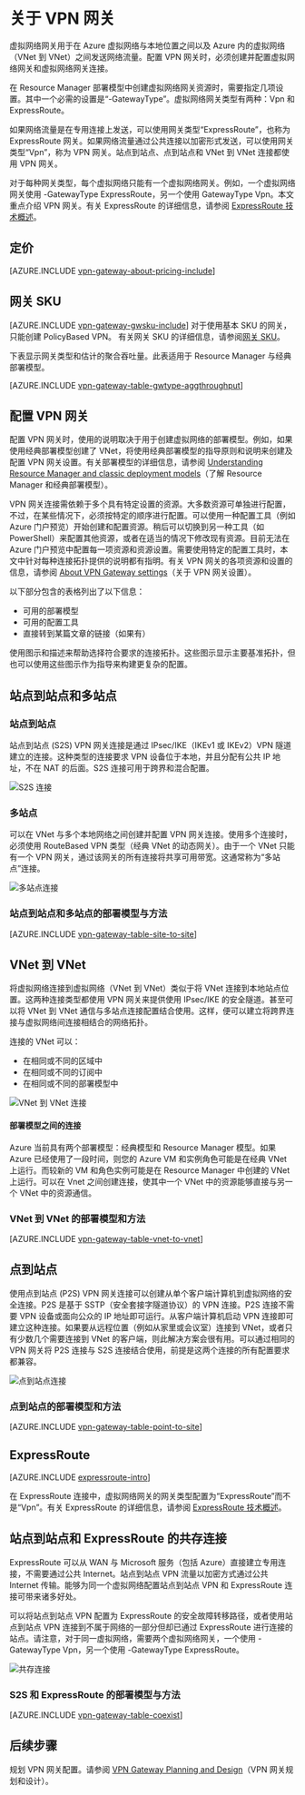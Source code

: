 <properties 
   pageTitle="关于 VPN 网关 | Azure"
   description="了解 Azure 虚拟网络的 VPN 网关连接。"
   services="vpn-gateway"
   documentationCenter="na"
   authors="cherylmc"
   manager="carmonm"
   editor=""
   tags="azure-resource-manager,azure-service-management"/>  

<tags 
   ms.service="vpn-gateway"
   ms.devlang="na"
   ms.topic="get-started-article"
   ms.tgt_pltfrm="na"
   ms.workload="infrastructure-services"
   ms.date="10/06/2016"
   wacn.date=""
   ms.author="cherylmc" />  


# 关于 VPN 网关


虚拟网络网关用于在 Azure 虚拟网络与本地位置之间以及 Azure 内的虚拟网络（VNet 到 VNet）之间发送网络流量。配置 VPN 网关时，必须创建并配置虚拟网络网关和虚拟网络网关连接。

在 Resource Manager 部署模型中创建虚拟网络网关资源时，需要指定几项设置。其中一个必需的设置是“-GatewayType”。虚拟网络网关类型有两种：Vpn 和 ExpressRoute。

如果网络流量是在专用连接上发送，可以使用网关类型“ExpressRoute”，也称为 ExpressRoute 网关。如果网络流量通过公共连接以加密形式发送，可以使用网关类型“Vpn”，称为 VPN 网关。站点到站点、点到站点和 VNet 到 VNet 连接都使用 VPN 网关。

对于每种网关类型，每个虚拟网络只能有一个虚拟网络网关。例如，一个虚拟网络网关使用 -GatewayType ExpressRoute，另一个使用 GatewayType Vpn。本文重点介绍 VPN 网关。有关 ExpressRoute 的详细信息，请参阅 [ExpressRoute 技术概述](/documentation/articles/expressroute-introduction/)。

## 定价

[AZURE.INCLUDE [vpn-gateway-about-pricing-include](../../includes/vpn-gateway-about-pricing-include.md)] 


## <a name="vpntype"></a>网关 SKU

[AZURE.INCLUDE [vpn-gateway-gwsku-include](../../includes/vpn-gateway-gwsku-include.md)]
对于使用基本 SKU 的网关，只能创建 PolicyBased VPN。
有关网关 SKU 的详细信息，请参阅[网关 SKU](/documentation/articles/vpn-gateway-about-vpn-gateway-settings/#gwsku)。

下表显示网关类型和估计的聚合吞吐量。此表适用于 Resource Manager 与经典部署模型。

[AZURE.INCLUDE [vpn-gateway-table-gwtype-aggthroughput](../../includes/vpn-gateway-table-gwtype-aggtput-include.md)] 

## 配置 VPN 网关

配置 VPN 网关时，使用的说明取决于用于创建虚拟网络的部署模型。例如，如果使用经典部署模型创建了 VNet，将使用经典部署模型的指导原则和说明来创建及配置 VPN 网关设置。有关部署模型的详细信息，请参阅 [Understanding Resource Manager and classic deployment models](/documentation/articles/resource-manager-deployment-model/)（了解 Resource Manager 和经典部署模型）。

VPN 网关连接需依赖于多个具有特定设置的资源。大多数资源可单独进行配置，不过，在某些情况下，必须按特定的顺序进行配置。可以使用一种配置工具（例如 Azure 门户预览）开始创建和配置资源。稍后可以切换到另一种工具（如 PowerShell）来配置其他资源，或者在适当的情况下修改现有资源。目前无法在 Azure 门户预览中配置每一项资源和资源设置。需要使用特定的配置工具时，本文中针对每种连接拓扑提供的说明都有指明。有关 VPN 网关的各项资源和设置的信息，请参阅 [About VPN Gateway settings](/documentation/articles/vpn-gateway-about-vpn-gateway-settings/)（关于 VPN 网关设置）。

以下部分包含的表格列出了以下信息：

- 可用的部署模型
- 可用的配置工具
- 直接转到某篇文章的链接（如果有）

使用图示和描述来帮助选择符合要求的连接拓扑。这些图示显示主要基准拓扑，但也可以使用这些图示作为指导来构建更复杂的配置。

## 站点到站点和多站点

### 站点到站点

站点到站点 (S2S) VPN 网关连接是通过 IPsec/IKE（IKEv1 或 IKEv2）VPN 隧道建立的连接。这种类型的连接要求 VPN 设备位于本地，并且分配有公共 IP 地址，不在 NAT 的后面。S2S 连接可用于跨界和混合配置。

![S2S 连接](./media/vpn-gateway-about-vpngateways/demos2s.png "站点到站点")  



### 多站点

可以在 VNet 与多个本地网络之间创建并配置 VPN 网关连接。使用多个连接时，必须使用 RouteBased VPN 类型（经典 VNet 的动态网关）。由于一个 VNet 只能有一个 VPN 网关，通过该网关的所有连接将共享可用带宽。这通常称为“多站点”连接。
 

![多站点连接](./media/vpn-gateway-about-vpngateways/demomulti.png "多站点")  


### 站点到站点和多站点的部署模型与方法

[AZURE.INCLUDE [vpn-gateway-table-site-to-site](../../includes/vpn-gateway-table-site-to-site-include.md)] 

## VNet 到 VNet

将虚拟网络连接到虚拟网络（VNet 到 VNet）类似于将 VNet 连接到本地站点位置。这两种连接类型都使用 VPN 网关来提供使用 IPsec/IKE 的安全隧道。甚至可以将 VNet 到 VNet 通信与多站点连接配置结合使用。这样，便可以建立将跨界连接与虚拟网络间连接相结合的网络拓扑。

连接的 VNet 可以：

- 在相同或不同的区域中
- 在相同或不同的订阅中
- 在相同或不同的部署模型中


![VNet 到 VNet 连接](./media/vpn-gateway-about-vpngateways/demov2v.png "vnet-to-vnet")  


#### 部署模型之间的连接

Azure 当前具有两个部署模型：经典模型和 Resource Manager 模型。如果 Azure 已经使用了一段时间，则您的 Azure VM 和实例角色可能是在经典 VNet 上运行。而较新的 VM 和角色实例可能是在 Resource Manager 中创建的 VNet 上运行。可以在 Vnet 之间创建连接，使其中一个 VNet 中的资源能够直接与另一个 VNet 中的资源通信。

### VNet 到 VNet 的部署模型和方法

[AZURE.INCLUDE [vpn-gateway-table-vnet-to-vnet](../../includes/vpn-gateway-table-vnet-to-vnet-include.md)] 


## <a name="point-to-site"></a>点到站点

使用点到站点 (P2S) VPN 网关连接可以创建从单个客户端计算机到虚拟网络的安全连接。P2S 是基于 SSTP（安全套接字隧道协议）的 VPN 连接。P2S 连接不需要 VPN 设备或面向公众的 IP 地址即可运行。从客户端计算机启动 VPN 连接即可建立这种连接。如果要从远程位置（例如从家里或会议室）连接到 VNet，或者只有少数几个需要连接到 VNet 的客户端，则此解决方案会很有用。可以通过相同的 VPN 网关将 P2S 连接与 S2S 连接结合使用，前提是这两个连接的所有配置要求都兼容。


![点到站点连接](./media/vpn-gateway-about-vpngateways/demop2s.png "点到站点")  


### 点到站点的部署模型和方法

[AZURE.INCLUDE [vpn-gateway-table-point-to-site](../../includes/vpn-gateway-table-point-to-site-include.md)] 


## ExpressRoute

[AZURE.INCLUDE [expressroute-intro](../../includes/expressroute-intro-include.md)]

在 ExpressRoute 连接中，虚拟网络网关的网关类型配置为“ExpressRoute”而不是“Vpn”。有关 ExpressRoute 的详细信息，请参阅 [ExpressRoute 技术概述](/documentation/articles/expressroute-introduction/)。


## 站点到站点和 ExpressRoute 的共存连接

ExpressRoute 可以从 WAN 与 Microsoft 服务（包括 Azure）直接建立专用连接，不需要通过公共 Internet。站点到站点 VPN 流量以加密方式通过公共 Internet 传输。能够为同一个虚拟网络配置站点到站点 VPN 和 ExpressRoute 连接可带来诸多好处。

可以将站点到站点 VPN 配置为 ExpressRoute 的安全故障转移路径，或者使用站点到站点 VPN 连接到不属于网络的一部分但却已通过 ExpressRoute 进行连接的站点。请注意，对于同一虚拟网络，需要两个虚拟网络网关，一个使用 -GatewayType Vpn，另一个使用 -GatewayType ExpressRoute。


![共存连接](./media/vpn-gateway-about-vpngateways/demoer.png "expressroute-site2site")  



### S2S 和 ExpressRoute 的部署模型与方法

[AZURE.INCLUDE [vpn-gateway-table-coexist](../../includes/vpn-gateway-table-coexist-include.md)] 


## 后续步骤

规划 VPN 网关配置。请参阅 [VPN Gateway Planning and Design](/documentation/articles/vpn-gateway-plan-design/)（VPN 网关规划和设计）。








 

<!---HONumber=Mooncake_1031_2016-->